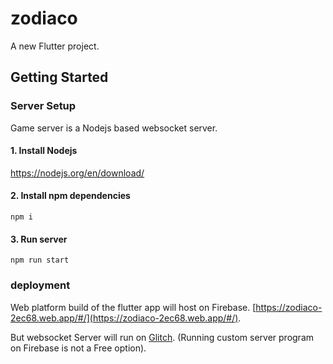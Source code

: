 # zodiaco

A new Flutter project.

## Getting Started

### Server Setup
Game server is a Nodejs based websocket server.
#### 1. Install Nodejs

https://nodejs.org/en/download/

#### 2. Install npm dependencies
`npm i`
#### 3. Run server
`npm run start`


### deployment
Web platform build of the flutter app will host on Firebase. [https://zodiaco-2ec68.web.app/#/](https://zodiaco-2ec68.web.app/#/).

But websocket Server will run on [Glitch](https://glitch.com/). (Running custom server program on Firebase is not a Free option).

